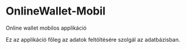 # OnlineWallet-Mobil
Online wallet mobilos applikáció

Ez az applikáció főleg az adatok feltöltésére szolgál az adatbázisban. 

